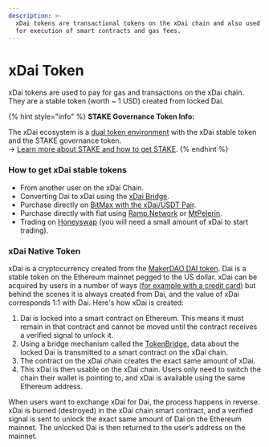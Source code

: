 ```yaml
---
description: >-
  xDai tokens are transactional tokens on the xDai chain and also used to pay
  for execution of smart contracts and gas fees.
---
```


# xDai Token

xDai tokens are used to pay for gas and transactions on the xDai chain. They are a stable token \(worth ~ 1 USD\) created from locked Dai.

{% hint style="info" %}
**STAKE Governance Token Info:**

The xDai ecosystem is a [dual token environment](../../for-stakers/stake-token/stake-reward-mechanics/dual-token-model.md) with the xDai stable token and the STAKE governance token.   
-&gt; [Learn more about STAKE and how to get STAKE](../../for-stakers/stake-token/get-stake/).
{% endhint %}

### **How to get xDai stable tokens**

* From another user on the xDai Chain.
* Converting Dai to xDai using the [xDai Bridge](../bridges/converting-xdai-via-bridge/).
* Purchase directly on [BitMax with the xDai/USDT Pair](https://bitmax.io/en/basic/cashtrade-spottrading/usdt/xdai).
* Purchase directly with fiat using [Ramp.Network](https://ramp.network/buy/?swapAsset=XDAI) or [MtPelerin](https://www.mtpelerin.com/buy-xdai#).
* Trading on [Honeyswap](https://honeyswap.org/) \(you will need a small amount of xDai to start trading\).

### xDai Native Token

xDai is a cryptocurrency created from the [MakerDAO DAI token](https://makerdao.com/). Dai is a stable token on the Ethereum mainnet pegged to the US dollar. xDai can be acquired by users in a number of ways \([for example with a credit card](evernote-html-snippet:///@poa/s/xdai/~/drafts/-MUjaXNW6ZqobKM39Hbv/for-users/get-xdai-tokens/buying-xdai-with-fiat/ramp-network)\) but behind the scenes it is always created from Dai, and the value of xDai corresponds 1:1 with Dai. Here's how xDai is created:

1. Dai is locked into a smart contract on Ethereum. This means it must remain in that contract and cannot be moved until the contract receives a verified signal to unlock it.
2. Using a bridge mechanism called the [TokenBridge](https://docs.tokenbridge.net/), data about the locked Dai is transmitted to a smart contract on the xDai chain.
3. The contract on the xDai chain creates the exact same amount of xDai.
4. This xDai is then usable on the xDai chain. Users only need to switch the chain their wallet is pointing to, and xDai is available using the same Ethereum address.

When users want to exchange xDai for Dai, the process happens in reverse. xDai is burned \(destroyed\) in the xDai chain smart contract, and a verified signal is sent to unlock the exact same amount of Dai on the Ethereum mainnet. The unlocked Dai is then returned to the user’s address on the mainnet.

